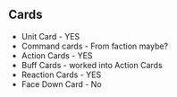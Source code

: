 ## **Cards**
- Unit Card - YES
- Command cards - From faction maybe?
- Action Cards - YES
- Buff Cards - worked into Action Cards
- Reaction Cards - YES
- Face Down Card - No